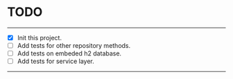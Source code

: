 # TODO

---

- [x] Init this project.
- [ ] Add tests for other repository methods.
- [ ] Add tests on embeded h2 database.
- [ ] Add tests for service layer.

---
